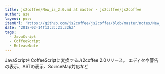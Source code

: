 ```yaml
---
title: js2coffee/New_in_2.0.md at master · js2coffee/js2coffee
author: azu
layout: post
itemUrl: 'https://github.com/js2coffee/js2coffee/blob/master/notes/New_in_2.0.md'
date: '2015-02-14T13:37:21.326Z'
tags:
  - JavaScript
  - CoffeeScript
  - ReleaseNote
---
```

JavaScriptをCoffeeScriptに変換するJs2coffee 2.0リリース。
エディタや警告の表示、ASTの表示、SourceMap対応など
